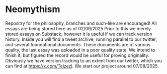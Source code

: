 # Neomythism
Repositry for the philosophy, branches and such-like are encouraged!
All essays are being stored here as of 02/09/2025
Prior to this we merely stored essays on Substack, however it is useful if we can track version history.
Inside you will find a tweet archive, running parallel to our twitter, and several foundational documents.
These documents are of various quality, the last essay was uploaded in a poor quality state. We intend to finish it, but figured the record would be useful for proving originality. 
Obviously we have version tracking to an extent from our twitter, which you can find at https://x.com/Telzezl. We start our project around 07/08/2025.
